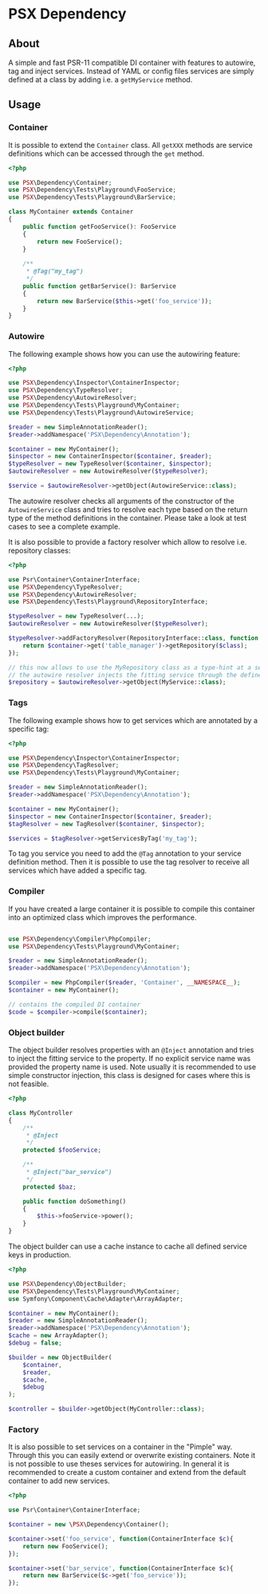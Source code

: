PSX Dependency
===

## About

A simple and fast PSR-11 compatible DI container with features to autowire, tag
and inject services. Instead of YAML or config files services are simply defined
at a class by adding i.e. a `getMyService` method.

## Usage

### Container

It is possible to extend the `Container` class. All `getXXX` methods are service 
definitions which can be accessed through the `get` method.

```php
<?php

use PSX\Dependency\Container;
use PSX\Dependency\Tests\Playground\FooService;
use PSX\Dependency\Tests\Playground\BarService;

class MyContainer extends Container
{
    public function getFooService(): FooService
    {
        return new FooService();
    }
    
    /**
     * @Tag("my_tag")
     */
    public function getBarService(): BarService
    {
        return new BarService($this->get('foo_service'));
    }
} 

```

### Autowire

The following example shows how you can use the autowiring feature:

```php
<?php

use PSX\Dependency\Inspector\ContainerInspector;
use PSX\Dependency\TypeResolver;
use PSX\Dependency\AutowireResolver;
use PSX\Dependency\Tests\Playground\MyContainer;
use PSX\Dependency\Tests\Playground\AutowireService;

$reader = new SimpleAnnotationReader();
$reader->addNamespace('PSX\Dependency\Annotation');

$container = new MyContainer();
$inspector = new ContainerInspector($container, $reader);
$typeResolver = new TypeResolver($container, $inspector);
$autowireResolver = new AutowireResolver($typeResolver);

$service = $autowireResolver->getObject(AutowireService::class);
```

The autowire resolver checks all arguments of the constructor of the `AutowireService`
class and tries to resolve each type based on the return type of the method
definitions in the container. Please take a look at test cases to see a complete
example.

It is also possible to provide a factory resolver which allow to resolve i.e.
repository classes:

```php
<?php

use Psr\Container\ContainerInterface;
use PSX\Dependency\TypeResolver;
use PSX\Dependency\AutowireResolver;
use PSX\Dependency\Tests\Playground\RepositoryInterface;

$typeResolver = new TypeResolver(...);
$autowireResolver = new AutowireResolver($typeResolver);

$typeResolver->addFactoryResolver(RepositoryInterface::class, function (string $class, ContainerInterface $container): RepositoryInterface {
    return $container->get('table_manager')->getRepository($class);
});

// this now allows to use the MyRepository class as a type-hint at a service and
// the autowire resolver injects the fitting service through the defined resolver
$repository = $autowireResolver->getObject(MyService::class);

```

### Tags

The following example shows how to get services which are annotated by a
specific tag:

```php
<?php

use PSX\Dependency\Inspector\ContainerInspector;
use PSX\Dependency\TagResolver;
use PSX\Dependency\Tests\Playground\MyContainer;

$reader = new SimpleAnnotationReader();
$reader->addNamespace('PSX\Dependency\Annotation');

$container = new MyContainer();
$inspector = new ContainerInspector($container, $reader);
$tagResolver = new TagResolver($container, $inspector);

$services = $tagResolver->getServicesByTag('my_tag');
```

To tag you service you need to add the `@Tag` annotation to your service
definition method. Then it is possible to use the tag resolver to receive all
services which have added a specific tag.

### Compiler

If you have created a large container it is possible to compile this container
into an optimized class which improves the performance. 

```php

use PSX\Dependency\Compiler\PhpCompiler;
use PSX\Dependency\Tests\Playground\MyContainer;

$reader = new SimpleAnnotationReader();
$reader->addNamespace('PSX\Dependency\Annotation');

$compiler = new PhpCompiler($reader, 'Container', __NAMESPACE__);
$container = new MyContainer();

// contains the compiled DI container
$code = $compiler->compile($container);

```

### Object builder

The object builder resolves properties with an `@Inject` annotation and tries
to inject the fitting service to the property. If no explicit service name was 
provided the property name is used. Note usually it is recommended to use simple
constructor injection, this class is designed for cases where this is not 
feasible.

```php
<?php

class MyController
{
    /**
     * @Inject 
     */
    protected $fooService;

    /**
     * @Inject("bar_service")
     */
    protected $baz;

    public function doSomething()
    {
        $this->fooService->power();
    }
}

```

The object builder can use a cache instance to cache all defined service keys in production.

```php
<?php

use PSX\Dependency\ObjectBuilder;
use PSX\Dependency\Tests\Playground\MyContainer;
use Symfony\Component\Cache\Adapter\ArrayAdapter;

$container = new MyContainer();
$reader = new SimpleAnnotationReader();
$reader->addNamespace('PSX\Dependency\Annotation');
$cache = new ArrayAdapter();
$debug = false;

$builder = new ObjectBuilder(
    $container,
    $reader,
    $cache,
    $debug
);

$controller = $builder->getObject(MyController::class);

```

### Factory

It is also possible to set services on a container in the "Pimple" way. Through
this you can easily extend or overwrite existing containers. Note it is not
possible to use theses services for autowiring. In general it is recommended
to create a custom container and extend from the default container to add new
services.

```php
<?php

use Psr\Container\ContainerInterface;

$container = new \PSX\Dependency\Container();

$container->set('foo_service', function(ContainerInterface $c){
    return new FooService();
});

$container->set('bar_service', function(ContainerInterface $c){
    return new BarService($c->get('foo_service'));
});

```


